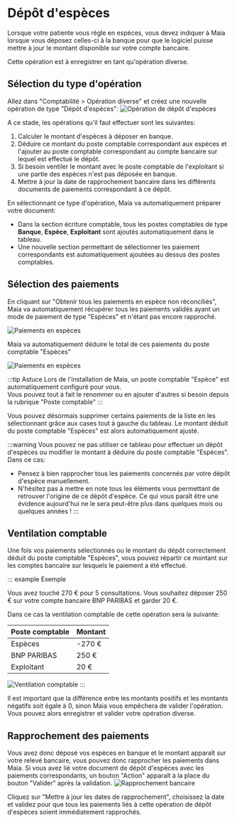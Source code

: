 # Dépôt d'espèces

Lorsque votre patiente vous règle en espèces, vous devez indiquer à Maia lorsque vous déposez celles-ci à la banque pour que le logiciel puisse mettre à jour le montant disponible sur votre compte bancaire.

Cette opération est à enregistrer en tant qu'opération diverse.

## Sélection du type d'opération

Allez dans "Comptabilité > Opération diverse" et créez une nouvelle opération de type "Dépôt d'espèces":
![Opération de dépôt d'espèces](/img/accounting/cash_deposit/cash_deposit_operation.png)

A ce stade, les opérations qu'il faut effectuer sont les suivantes:

1. Calculer le montant d'espèces à déposer en banque.
2. Déduire ce montant du poste comptable correspondant aux espèces et l'ajouter au poste comptable correspondant au compte bancaire sur lequel est effectué le dépôt.
3. Si besoin ventiler le montant avec le poste comptable de l'exploitant si une partie des espèces n'est pas déposée en banque.
4. Mettre à jour la date de rapprochement bancaire dans les différents documents de paiements correspondant à ce dépôt.


En sélectionnant ce type d'opération, Maia va automatiquement préparer votre document:

- Dans la section écriture comptable, tous les postes comptables de type __Banque__, __Espèce__, __Exploitant__ sont ajoutés automatiquement dans le tableau.
- Une nouvelle section permettant de sélectionner les paiement correspondants est automatiquement ajoutées au dessus des postes comptables.


## Sélection des paiements

En cliquant sur "Obtenir tous les paiements en espèce non réconciliés", Maia va automatiquement récupérer tous les paiements validés ayant un mode de paiement de type "Espèces" et n'étant pas encore rapproché.

![Paiements en espèces](/img/accounting/cash_deposit/cash_payments.png)

Maia va automatiquement déduire le total de ces paiements du poste comptable "Espèces"

![Paiements en espèces](/img/accounting/cash_deposit/amount_calculation.png)

:::tip Astuce
Lors de l'installation de Maia, un poste comptable "Espèce" est automatiquement configuré pour vous.  
Vous pouvez tout à fait le renommer ou en ajouter d'autres si besoin depuis la rubrique "Poste comptable"
:::

Vous pouvez désormais supprimer certains paiements de la liste en les sélectionnant grâce aux cases tout à gauche du tableau.
Le montant déduit du poste comptable "Espèces" est alors automatiquement ajusté.

:::warning
Vous pouvez ne pas utiliser ce tableau pour effectuer un dépôt d'espèces ou modifier le montant à déduire du poste comptable "Espèces".
Dans ce cas:
- Pensez à bien rapprocher tous les paiements concernés par votre dépôt d'espèce manuellement.
- N'hésitez pas à mettre en note tous les éléments vous permettant de retrouver l'origine de ce dépôt d'espèce. Ce qui vous paraît être une évidence aujourd'hui ne le sera peut-être plus dans quelques mois ou quelques années !
:::

## Ventilation comptable

Une fois vos paiements sélectionnés ou le montant du dépôt correctement déduit du poste comptable "Espèces", vous pouvez répartir ce montant sur les comptes bancaire sur lesquels le paiement a été effectué.

::: example Exemple

Vous avez touché 270 € pour 5 consultations.
Vous souhaitez déposer 250 € sur votre compte bancaire BNP PARIBAS et garder 20 €.

Dans ce cas la ventilation comptable de cette opération sera la suivante:

|Poste comptable|Montant|
|---------------|-------|
|Espèces        |-270 € |
|BNP PARIBAS    |250 €  |
|Exploitant     |20  €  |

![Ventilation comptable](/img/accounting/cash_deposit/cash_deposit_accounting_split.png)
:::

Il est important que la différence entre les montants positifs et les montants négatifs soit égale à 0, sinon Maia vous empêchera de valider l'opération.
Vous pouvez alors enregistrer et valider votre opération diverse.

## Rapprochement des paiements

Vous avez donc déposé vos espèces en banque et le montant apparaît sur votre relevé bancaire, vous pouvez donc rapprocher les paiements dans Maia.
Si vous avez lié votre document de dépôt d'espèces avec les paiements correspondants, un bouton "Action" apparaît à la place du bouton "Valider" après la validation.
![Rapprochement bancaire](/img/accounting/cash_deposit/cash_deposit_action.png)

Cliquez sur "Mettre à jour les dates de rapprochement", choisissez la date et validez pour que tous les paiements liés à cette opération de dépôt d'espèces soient immédiatement rapprochés.

